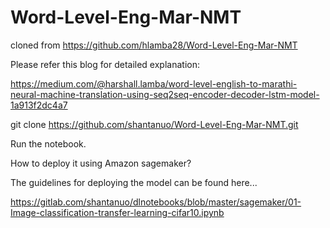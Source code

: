 # Word-Level-Eng-Mar-NMT

cloned from https://github.com/hlamba28/Word-Level-Eng-Mar-NMT

Please refer this blog for detailed explanation: 

https://medium.com/@harshall.lamba/word-level-english-to-marathi-neural-machine-translation-using-seq2seq-encoder-decoder-lstm-model-1a913f2dc4a7


git clone https://github.com/shantanuo/Word-Level-Eng-Mar-NMT.git

Run the notebook.

How to deploy it using Amazon sagemaker?

The guidelines for deploying the model can be found here...

https://gitlab.com/shantanuo/dlnotebooks/blob/master/sagemaker/01-Image-classification-transfer-learning-cifar10.ipynb


